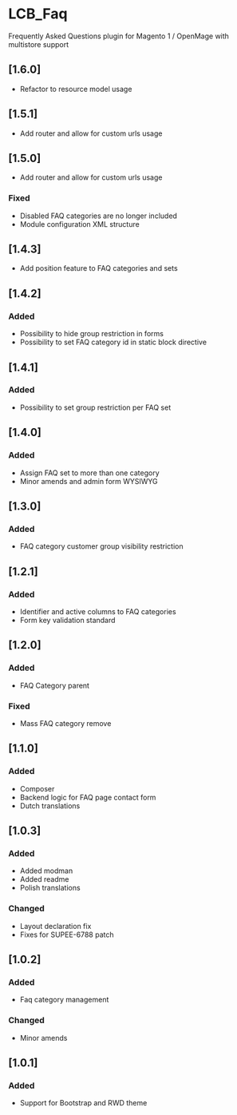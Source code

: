 # LCB_Faq

Frequently Asked Questions plugin for Magento 1 / OpenMage with multistore support

## [1.6.0]

- Refactor to resource model usage

## [1.5.1]

- Add router and allow for custom urls usage

## [1.5.0]

- Add router and allow for custom urls usage

### Fixed

- Disabled FAQ categories are no longer included
- Module configuration XML structure

## [1.4.3]

- Add position feature to FAQ categories and sets

## [1.4.2]

### Added

- Possibility to hide group restriction in forms
- Possibility to set FAQ category id in static block directive

## [1.4.1]

### Added

- Possibility to set group restriction per FAQ set

## [1.4.0]

### Added

- Assign FAQ set to more than one category
- Minor amends and admin form WYSIWYG

## [1.3.0]

### Added

- FAQ category customer group visibility restriction

## [1.2.1]

### Added 

- Identifier and active columns to FAQ categories
- Form key validation standard

## [1.2.0]

### Added

- FAQ Category parent

### Fixed

- Mass FAQ category remove

## [1.1.0]

### Added

- Composer
- Backend logic for FAQ page contact form
- Dutch translations

## [1.0.3]

### Added

- Added modman
- Added readme
- Polish translations

### Changed

- Layout declaration fix
- Fixes for SUPEE-6788 patch

## [1.0.2]

### Added

- Faq category management

### Changed

- Minor amends

## [1.0.1]

### Added

- Support for Bootstrap and RWD theme